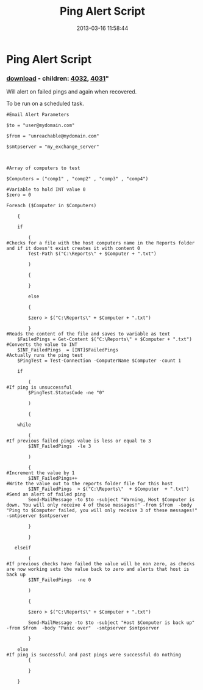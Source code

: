 ﻿---
pid:            4023
parent:         0
children:       4032,4031
poster:         James
title:          Ping Alert Script
date:           2013-03-16 11:58:44
format:         posh
---

# Ping Alert Script

### [download](4023.ps1) - children: [4032](4032.md), [4031](4031.md)"

Will alert on failed pings and again when recovered.

To be run on a scheduled task.

```posh
#Email Alert Parameters

$to = "user@mydomain.com"

$from = "unreachable@mydomain.com"

$smtpserver = "my_exchange_server"

 

#Array of computers to test

$Computers = ("comp1" , "comp2" , "comp3" , "comp4")

#Variable to hold INT value 0
$zero = 0

Foreach ($Computer in $Computers)

    {

    if

        (
#Checks for a file with the host computers name in the Reports folder and if it doesn't exist creates it with content 0
        Test-Path $("C:\Reports\" + $Computer + ".txt")

        )

        {

        }

        else

        {

        $zero > $("C:\Reports\" + $Computer + ".txt")

        }
#Reads the content of the file and saves to variable as text
    $FailedPings = Get-Content $("C:\Reports\" + $Computer + ".txt")
#Converts the value to INT
    $INT_FailedPings  = [INT]$FailedPings
#Actually runs the ping test
    $PingTest = Test-Connection -ComputerName $Computer -count 1

    if

        (
#If ping is unsuccessful 
        $PingTest.StatusCode -ne "0"

        )

        {

    while

        (
#If previous failed pings value is less or equal to 3
        $INT_FailedPings  -le 3

        )

        {
#Increment the value by 1
        $INT_FailedPings++
#Write the value out to the reports folder file for this host
        $INT_FailedPings  > $("C:\Reports\"  + $Computer  + ".txt")
#Send an alert of failed ping
        Send-MailMessage -to $to -subject "Warning, Host $Computer is down. You will only receive 4 of these messages!" -from $from  -body "Ping to $Computer failed, you will only receive 3 of these messages!" -smtpserver $smtpserver

        }

        }

   elseif

        (
#If previous checks have failed the value will be non zero, as checks are now working sets the value back to zero and alerts that host is back up
        $INT_FailedPings  -ne 0

        )

        {

        $zero > $("C:\Reports\" + $Computer + ".txt")

        Send-MailMessage -to $to -subject "Host $Computer is back up" -from $from  -body "Panic over"  -smtpserver $smtpserver

        }

    else
#If ping is successful and past pings were successful do nothing
        {

        }

    }
```
